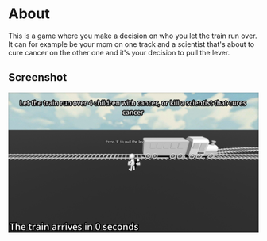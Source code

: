 # About
This is a game where you make a decision on who you let the train run over. It can for example be your mom on one track and a scientist that's about to cure cancer on the other one and it's your decision to pull the lever.

## Screenshot
<img src="./screenshot.png"></img>
